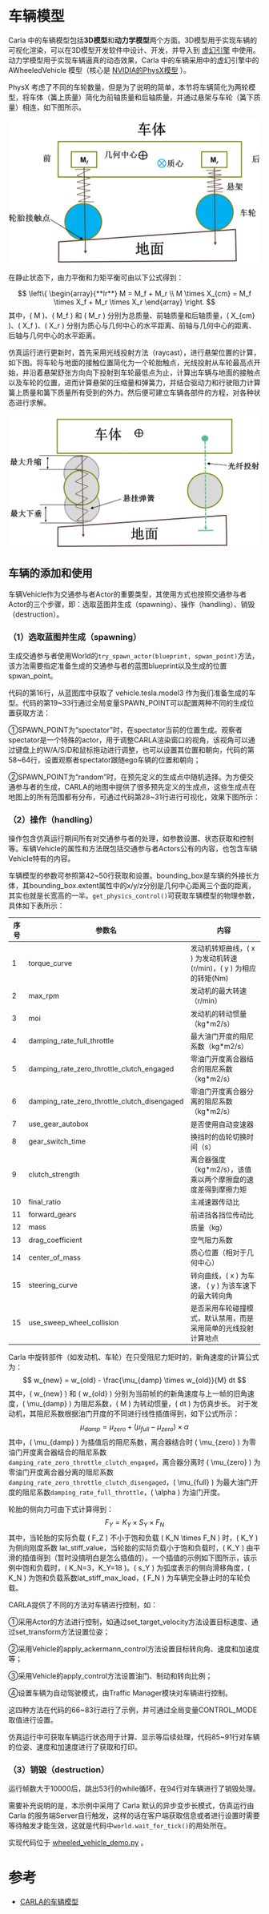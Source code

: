 # 车辆模型

Carla 中的车辆模型包括**3D模型**和**动力学模型**两个方面。3D模型用于实现车辆的可视化渲染，可以在3D模型开发软件中设计、开发，并导入到 [虚幻引擎](https://link.zhihu.com/?target=https%3A//docs.unrealengine.com/4.26/en-US/InteractiveExperiences/Vehicles/VehicleUserGuide/) 中使用。动力学模型用于实现车辆逼真的动态效果，Carla 中的车辆采用中的虚幻引擎中的 AWheeledVehicle 模型（核心是 [NVIDIA的PhysX模型](https://developer.nvidia.cn/physx-sdk) ）。

PhysX 考虑了不同的车轮数量，但是为了说明的简单，本节将车辆简化为两轮模型，将车体（簧上质量）简化为前轴质量和后轴质量，并通过悬架与车轮（簧下质量）相连，如下图所示。

![](../img/vehicle/vehicle_body.jpg)

在静止状态下，由力平衡和力矩平衡可由以下公式得到：

$$
\left\{
    \begin{array}{**lr**}
    M = M_f + M_r \\
    M \times X_{cm} = M_f \times X_f + M_r \times X_r
    \end{array}
\right.
$$
其中，\( M \)、\( M_f \) 和 \( M_r \) 分别为总质量、前轴质量和后轴质量，\( X_{cm} \)、\( X_f \)、\( X_r \) 分别为质心与几何中心的水平距离、前轴与几何中心的距离、后轴与几何中心的水平距离。

仿真运行进行更新时，首先采用光线投射方法（raycast），进行悬架位置的计算，如下图。将车轮与地面的接触位置简化为一个轮胎触点，光线投射从车轮最高点开始，并沿着悬架舒张方向向下投射到车轮最低点为止，计算出车辆与地面的接触点以及车轮的位置，进而计算悬架的压缩量和弹簧力，并结合驱动力和行驶阻力计算簧上质量和簧下质量所有受到的外力。然后便可建立车辆各部件的方程，对各种状态进行求解。

![](../img/vehicle/raycast.jpg)

## 车辆的添加和使用
车辆Vehicle作为交通参与者Actor的重要类型，其使用方式也按照交通参与者Actor的三个步骤，即：选取蓝图并生成（spawning）、操作（handling）、销毁（destruction）。

### （1）选取蓝图并生成（spawning）
生成交通参与者使用World的`try_spawn_actor(blueprint, spwan_point)`方法，该方法需要指定准备生成的交通参与者的蓝图blueprint以及生成的位置spwan_point。

代码的第16行，从蓝图库中获取了 vehicle.tesla.model3 作为我们准备生成的车型。代码的第19~33行通过全局变量SPAWN_POINT可以配置两种不同的生成位置获取方法：

①SPAWN_POINT为“spectator”时，在spectator当前的位置生成。观察者spectator是一个特殊的actor，用于调整CARLA渲染窗口的视角，该视角可以通过键盘上的W/A/S/D和鼠标拖动进行调整，也可以设置其位置和朝向，代码的第58~64行，设置观察者spectator跟随ego车辆的位置和朝向；

②SPAWN_POINT为“random”时，在预先定义的生成点中随机选择。为方便交通参与者的生成，CARLA的地图中提供了很多预先定义的生成点，这些生成点在地图上的所有范围都有分布，可通过代码第28~31行进行可视化，效果下图所示：


### （2）操作（handling）
操作包含仿真运行期间所有对交通参与者的处理，如参数设置、状态获取和控制等。车辆Vehicle的属性和方法既包括交通参与者Actors公有的内容，也包含车辆Vehicle特有的内容。

车辆模型的参数可参照第42~50行获取和设置。bounding_box是车辆的外接长方体，其bounding_box.extent属性中的x/y/z分别是几何中心距离三个面的距离，其实也就是长宽高的一半。`get_physics_control()`可获取车辆模型的物理参数，具体如下表所示：

| **序号** | **参数名**                                      | **内容**                                           |
|--------|----------------------------------------------|--------------------------------------------------|
| 1      | torque_curve                                 | 发动机转矩曲线，\( x \) 为发动机转速(r/min)，\( y \) 为相应的转矩(Nm) | 
| 2      | max_rpm                                      | 发动机的最大转速（r/min）                                  | 
| 3      | moi                                          | 发动机的转动惯量（kg*m2/s）                                | 
| 4      | damping_rate_full_throttle                   | 最大油门开度的阻尼系数（kg*m2/s）                             | 
| 5      | damping_rate_zero_throttle_clutch_engaged    | 零油门开度离合器结合的阻尼系数（kg*m2/s）                         | 
| 6      | damping_rate_zero_throttle_clutch_disengaged | 零油门开度离合器分离的阻尼系数（kg*m2/s）                         | 
| 7      | use_gear_autobox                             | 是否使用自动变速器                                        | 
| 8      | gear_switch_time                             | 换挡时的齿轮切换时间（s）                                    | 
| 9      | clutch_strength                              | 离合器强度（kg*m2/s），该值乘以两个摩擦盘的速度差得到摩擦力矩               | 
| 10     | final_ratio                                  | 主减速器传动比                                          | 
| 11     | forward_gears                                | 前进挡各挡位传动比                                        | 
| 12     | mass                                         | 质量（kg）                                           | 
| 13     | drag_coefficient                             | 空气阻力系数                                           | 
| 14     | center_of_mass                               | 质心位置（相对于几何中心）                                    | 
| 15     | steering_curve                               | 转向曲线，\( x \) 为车速， \( y \) 为该车速下的最大转向角            | 
| 15     | use_sweep_wheel_collision                    | 是否采用车轮碰撞模式，默认禁用，而是采用简单的光线投射计算地点                  | 

Carla 中旋转部件（如发动机、车轮）在只受阻尼力矩时的，新角速度的计算公式为：
$$
w_{new} = w_{old} - \frac{\mu_{damp} \times w_{old}}{M} dt
$$
其中，\( w_{new} \) 和 \( w_{old} \) 分别为当前帧的的新角速度与上一帧的旧角速度，\( \mu_{damp} \) 为阻尼系数，\( M \) 为转动惯量，\( dt \) 为仿真步长。
对于发动机，其阻尼系数根据油门开度的不同进行线性插值得到，如下公式所示：
$$
\mu_{damp} = \mu_{zero} + (\mu_{full} - \mu_{zero}) \times \alpha
$$
其中，\( \mu_{damp} \) 为插值后的阻尼系数，离合器结合时 \( \mu_{zero} \) 为零油门开度离合器结合的阻尼系数 `damping_rate_zero_throttle_clutch_engaged`，离合器分离时 \( \mu_{zero} \) 为零油门开度离合器分离的阻尼系数`damping_rate_zero_throttle_clutch_disengaged`，\( \mu_{full} \)  为最大油门开度的阻尼系数`damping_rate_full_throttle`，\( \alpha \) 为油门开度。

轮胎的侧向力可由下式计算得到：
$$
F_{Y} = K_{Y} \times S_{Y} \times F_{N}
$$
其中，当轮胎的实际负载 \( F_Z \) 不小于饱和负载 \( K_N \times F_N \) 时，\( K_Y \) 为侧向刚度系数 lat_stiff_value，当轮胎的实际负载小于饱和负载时，\( K_Y \) 由平滑的插值得到（暂时没搞明白是怎么插值的）。一个插值的示例如下图所示，该示例中饱和负载时，\( K_N=3，K_Y=18 \)。\( s_Y \) 为弧度表示的侧向滑移角度，\( K_N \) 为饱和负载系数lat_stiff_max_load，\( F_N \) 为车辆完全静止时的车轮负载。

CARLA提供了不同的方法对车辆进行控制，如：

①采用Actor的方法进行控制，如通过set_target_velocity方法设置目标速度、通过set_transform方法设置位姿；

②采用Vehicle的apply_ackermann_control方法设置目标转向角、速度和加速度等；

③采用Vehicle的apply_control方法设置油门、制动和转向比例；

④设置车辆为自动驾驶模式，由Traffic Manager模块对车辆进行控制。

这四种方法在代码的66~83行进行了示例，并可通过全局变量CONTROL_MODE取值进行设置。

仿真运行中可获取车辆运行状态用于计算、显示等后续处理，代码85~91行对车辆的位姿、速度和加速度进行了获取和打印。

### （3）销毁（destruction）
运行帧数大于10000后，跳出53行的while循环，在94行对车辆进行了销毁处理。

需要补充说明的是，本示例中采用了 Carla 默认的异步变步长模式，仿真运行由 Carla 的服务端Server自行触发，这样的话在客户端获取信息或者进行设置时需要等待触发才能生效，这就是代码中`world.wait_for_tick()`的用处所在。


实现代码位于 [wheeled_vehicle_demo.py](https://github.com/OpenHUTB/carla_doc/tree/master/src/vehicle/wheeled_vehicle_demo.py) 。


# 参考

- [CARLA的车辆模型](https://zhuanlan.zhihu.com/p/668724369)